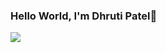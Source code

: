 ### Hello World, I'm Dhruti Patel👋

<img src = "https://github-readme-stats.vercel.app/api?username=iamdhrutipatel&&show_icons=true&title_color=272343&icon_color=272343&text_color=272343&bg_color=ffffff">

<!--
**iamdhrutipatel/iamdhrutipatel** is a ✨ _special_ ✨ repository because its `README.md` (this file) appears on your GitHub profile.


